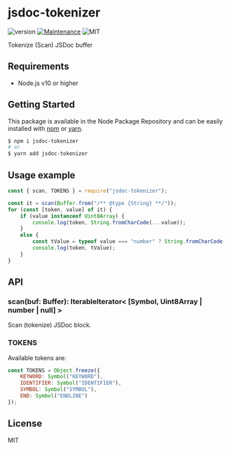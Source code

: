 # jsdoc-tokenizer
![version](https://img.shields.io/badge/version-1.0.0-blue.svg)
[![Maintenance](https://img.shields.io/badge/Maintained%3F-yes-green.svg)](https://github.com/SlimIO/is/commit-activity)
![MIT](https://img.shields.io/github/license/mashape/apistatus.svg)

Tokenize (Scan) JSDoc buffer

## Requirements
- Node.js v10 or higher

## Getting Started

This package is available in the Node Package Repository and can be easily installed with [npm](https://docs.npmjs.com/getting-started/what-is-npm) or [yarn](https://yarnpkg.com).

```bash
$ npm i jsdoc-tokenizer
# or
$ yarn add jsdoc-tokenizer
```

## Usage example
```js
const { scan, TOKENS } = require("jsdoc-tokenizer");

const it = scan(Buffer.from("/** @type {String} **/"));
for (const [token, value] of it) {
    if (value instanceof Uint8Array) {
        console.log(token, String.fromCharCode(...value));
    }
    else {
        const tValue = typeof value === "number" ? String.fromCharCode(value) : value;
        console.log(token, tValue);
    }
}
```

## API
### scan(buf: Buffer): IterableIterator< [Symbol, Uint8Array | number | null] >
Scan (tokenize) JSDoc block.

### TOKENS
Available tokens are:
```js
const TOKENS = Object.freeze({
    KEYWORD: Symbol("KEYWORD"),
    IDENTIFIER: Symbol("IDENTIFIER"),
    SYMBOL: Symbol("SYMBOL"),
    END: Symbol("ENDLINE")
});
```

## License
MIT
